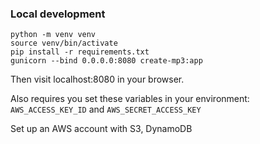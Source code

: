### Local development

```
python -m venv venv
source venv/bin/activate
pip install -r requirements.txt
gunicorn --bind 0.0.0.0:8080 create-mp3:app
```

Then visit localhost:8080 in your browser.

Also requires you set these variables in your environment: `AWS_ACCESS_KEY_ID` and `AWS_SECRET_ACCESS_KEY`

Set up an AWS account with S3, DynamoDB
